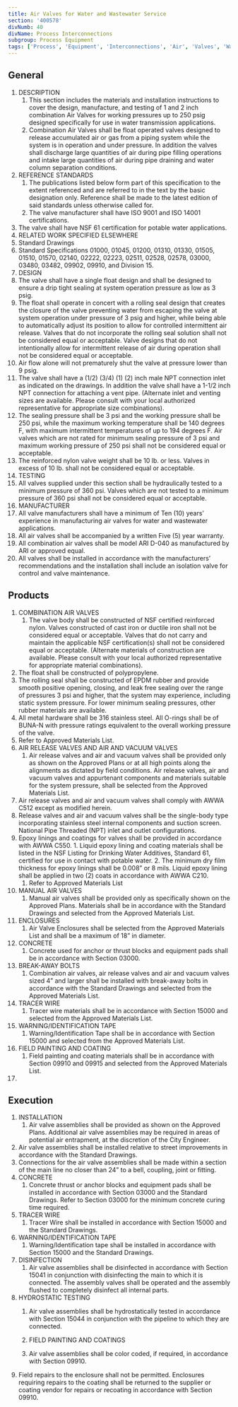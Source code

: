 ```yaml
---
title: Air Valves for Water and Wastewater Service
section: '400578'
divNumb: 40
divName: Process Interconnections
subgroup: Process Equipment
tags: ['Process', 'Equipment', 'Interconnections', 'Air', 'Valves', 'Water', 'Wastewater', 'Service']
---
```


## General

1. DESCRIPTION
   1. This section includes the materials and installation instructions to cover the design, manufacture, and testing of 1 and 2 inch combination Air Valves for working pressures up to 250 psig designed specifically for use in water transmission applications.
   1. Combination Air Valves shall be float operated valves designed to release accumulated air or gas from a piping system while the system is in operation and under pressure. In addition the valves shall discharge large quantities of air during pipe filling operations and intake large quantities of air during pipe draining and water column separation conditions.
2. REFERENCE STANDARDS
   1. The publications listed below form part of this specification to the extent referenced and are referred to in the text by the basic designation only. Reference shall be made to the latest edition of said standards unless otherwise called for. 
   1. The valve manufacturer shall have ISO 9001 and ISO 14001 certifications. 
2. The valve shall have NSF 61 certification for potable water applications. 
03. RELATED WORK SPECIFIED ELSEWHERE
   1. Standard Drawings
2. Standard Specifications 01000, 01045, 01200, 01310, 01330, 01505, 01510, 01570, 02140, 02222, 02223, 02511, 02528, 02578, 03000, 03480, 03482, 09902, 09910, and Division 15.
04. DESIGN
   1. The valve shall have a single float design and shall be designed to ensure a drip tight sealing at system operation pressure as low as 3 psig.
2. The float shall operate in concert with a rolling seal design that creates the closure of the valve preventing water from escaping the valve at system operation under pressure of 3 psig and higher, while being able to automatically adjust its position to allow for controlled intermittent air release. Valves that do not incorporate the rolling seal solution shall not be considered equal or acceptable. Valve designs that do not intentionally allow for intermittent release of air during operation shall not be considered equal or acceptable.
3. Air flow alone will not prematurely shut the valve at pressure lower than 9 psig.
4. The valve shall have a (1/2) (3/4) (1) (2) inch male NPT connection inlet as indicated on the drawings. In addition the valve shall have a 1-1/2 inch NPT connection for attaching a vent pipe. (Alternate inlet and venting sizes are available. Please consult with your local authorized representative for appropriate size combinations).
5. The sealing pressure shall be 3 psi and the working pressure shall be 250 psi, while the maximum working temperature shall be 140 degrees F, with maximum intermittent temperatures of up to 194 degrees F. Air valves which are not rated for minimum sealing pressure of 3 psi and maximum working pressure of 250 psi shall not be considered equal or acceptable. 
6. The reinforced nylon valve weight shall be 10 lb. or less. Valves in excess of 10 lb. shall not be considered equal or acceptable.
05. TESTING
   1. All valves supplied under this section shall be hydraulically tested to a minimum pressure of 360 psi. Valves which are not tested to a minimum pressure of 360 psi shall not be considered equal or acceptable.
05. MANUFACTURER
   1. All valve manufacturers shall have a minimum of Ten (10) years’ experience in manufacturing air valves for water and wastewater applications.
2. All air valves shall be accompanied by a written Five (5) year warranty.
3. All combination air valves shall be model ARI D-040 as manufactured by ARI or approved equal.
4. All valves shall be installed in accordance with the manufacturers’ recommendations and the installation shall include an isolation valve for control and valve maintenance.

## Products

1. COMBINATION AIR VALVES
   1. The valve body shall be constructed of NSF certified reinforced nylon. Valves constructed of cast iron or ductile iron shall not be considered equal or acceptable. Valves that do not carry and maintain the applicable NSF certification(s) shall not be considered equal or acceptable. (Alternate materials of construction are available. Please consult with your local authorized representative for appropriate material combinations).
2. The float shall be constructed of polypropylene.
3. The rolling seal shall be constructed of EPDM rubber and provide smooth positive opening, closing, and leak free sealing over the range of pressures 3 psi and higher, that the system may experience, including static system pressure. For lower minimum sealing pressures, other rubber materials are available.
4. All metal hardware shall be 316 stainless steel. All O-rings shall be of BUNA-N with pressure ratings equivalent to the overall working pressure of the valve.
5. Refer to Approved Materials List.
1. AIR RELEASE VALVES AND AIR AND VACUUM VALVES
   1. Air release valves and air and vacuum valves shall be provided only as shown on the Approved Plans or at all high points along the alignments as dictated by field conditions. Air release valves, air and vacuum valves and appurtenant components and materials suitable for the system pressure, shall be selected from the Approved Materials List. 
2. Air release valves and air and vacuum valves shall comply with AWWA C512 except as modified herein.
3. Release valves and air and vacuum valves shall be the single-body type incorporating stainless steel internal components and suction screen. National Pipe Threaded (NPT) inlet and outlet configurations.
4. Epoxy linings and coatings for valves shall be provided in accordance with AWWA C550. 
			1. Liquid epoxy lining and coating materials shall be listed in the NSF Listing for Drinking Water Additives, Standard 61, certified for use in contact with potable water.
		2. The minimum dry film thickness for epoxy linings shall be 0.008” or 8 mils. Liquid epoxy lining shall be applied in two (2) coats in accordance with AWWA C210.
   1. Refer to Approved Materials List
1. MANUAL AIR VALVES
   1. Manual air valves shall be provided only as specifically shown on the Approved Plans. Materials shall be in accordance with the Standard Drawings and selected from the Approved Materials List.
1. ENCLOSURES
   1. Air Valve Enclosures shall be selected from the Approved Materials List and shall be a maximum of 18” in diameter. 
1. CONCRETE
   1. Concrete used for anchor or thrust blocks and equipment pads shall be in accordance with Section 03000.
1. BREAK-AWAY BOLTS
   1. Combination air valves, air release valves and air and vacuum valves sized 4” and larger shall be installed with break-away bolts in accordance with the Standard Drawings and selected from the Approved Materials List.
1. TRACER WIRE
   1. Tracer wire materials shall be in accordance with Section 15000 and selected from the Approved Materials List.
1. WARNING/IDENTIFICATION TAPE
   1. Warning/Identification Tape shall be in accordance with Section 15000 and selected from the Approved Materials List.
1. FIELD PAINTING AND COATING
   1. Field painting and coating materials shall be in accordance with Section 09910 and 09915 and selected from the Approved Materials List.
1. 

## Execution

1. INSTALLATION
   1. Air valve assemblies shall be provided as shown on the Approved Plans. Additional air valve assemblies may be required in areas of potential air entrapment, at the discretion of the City Engineer. 
2. Air valve assemblies shall be installed relative to street improvements in accordance with the Standard Drawings. 
3. Connections for the air valve assemblies shall be made within a section of the main line no closer than 24” to a bell, coupling, joint or fitting.
1. CONCRETE
   1. Concrete thrust or anchor blocks and equipment pads shall be installed in accordance with Section 03000 and the Standard Drawings. Refer to Section 03000 for the minimum concrete curing time required.
1. TRACER WIRE
   1. Tracer Wire shall be installed in accordance with Section 15000 and the Standard Drawings.
1. WARNING/IDENTIFICATION TAPE
   1. Warning/Identification tape shall be installed in accordance with Section 15000 and the Standard Drawings.
1. DISINFECTION
   1. Air valve assemblies shall be disinfected in accordance with Section 15041 in conjunction with disinfecting the main to which it is connected. The assembly valves shall be operated and the assembly flushed to completely disinfect all internal parts.
1. HYDROSTATIC TESTING
   1. Air valve assemblies shall be hydrostatically tested in accordance with Section 15044 in conjunction with the pipeline to which they are connected.

	1. FIELD PAINTING AND COATINGS
   1. Air valve assemblies shall be color coded, if required, in accordance with Section 09910. 
2. Field repairs to the enclosure shall not be permitted. Enclosures requiring repairs to the coating shall be returned to the supplier or coating vendor for repairs or recoating in accordance with Section 09910.


